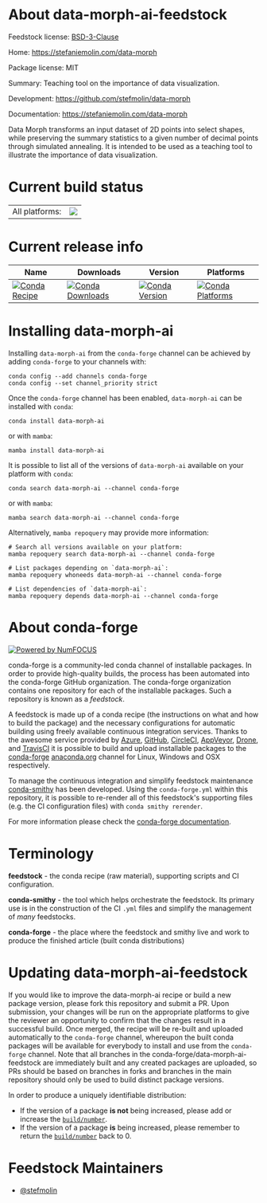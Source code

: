 About data-morph-ai-feedstock
=============================

Feedstock license: [BSD-3-Clause](https://github.com/conda-forge/data-morph-ai-feedstock/blob/main/LICENSE.txt)

Home: https://stefaniemolin.com/data-morph

Package license: MIT

Summary: Teaching tool on the importance of data visualization.

Development: https://github.com/stefmolin/data-morph

Documentation: https://stefaniemolin.com/data-morph

Data Morph transforms an input dataset of 2D points into select shapes,
while preserving the summary statistics to a given number of decimal
points through simulated annealing. It is intended to be used as a
teaching tool to illustrate the importance of data visualization.


Current build status
====================


<table><tr><td>All platforms:</td>
    <td>
      <a href="https://dev.azure.com/conda-forge/feedstock-builds/_build/latest?definitionId=19383&branchName=main">
        <img src="https://dev.azure.com/conda-forge/feedstock-builds/_apis/build/status/data-morph-ai-feedstock?branchName=main">
      </a>
    </td>
  </tr>
</table>

Current release info
====================

| Name | Downloads | Version | Platforms |
| --- | --- | --- | --- |
| [![Conda Recipe](https://img.shields.io/badge/recipe-data--morph--ai-green.svg)](https://anaconda.org/conda-forge/data-morph-ai) | [![Conda Downloads](https://img.shields.io/conda/dn/conda-forge/data-morph-ai.svg)](https://anaconda.org/conda-forge/data-morph-ai) | [![Conda Version](https://img.shields.io/conda/vn/conda-forge/data-morph-ai.svg)](https://anaconda.org/conda-forge/data-morph-ai) | [![Conda Platforms](https://img.shields.io/conda/pn/conda-forge/data-morph-ai.svg)](https://anaconda.org/conda-forge/data-morph-ai) |

Installing data-morph-ai
========================

Installing `data-morph-ai` from the `conda-forge` channel can be achieved by adding `conda-forge` to your channels with:

```
conda config --add channels conda-forge
conda config --set channel_priority strict
```

Once the `conda-forge` channel has been enabled, `data-morph-ai` can be installed with `conda`:

```
conda install data-morph-ai
```

or with `mamba`:

```
mamba install data-morph-ai
```

It is possible to list all of the versions of `data-morph-ai` available on your platform with `conda`:

```
conda search data-morph-ai --channel conda-forge
```

or with `mamba`:

```
mamba search data-morph-ai --channel conda-forge
```

Alternatively, `mamba repoquery` may provide more information:

```
# Search all versions available on your platform:
mamba repoquery search data-morph-ai --channel conda-forge

# List packages depending on `data-morph-ai`:
mamba repoquery whoneeds data-morph-ai --channel conda-forge

# List dependencies of `data-morph-ai`:
mamba repoquery depends data-morph-ai --channel conda-forge
```


About conda-forge
=================

[![Powered by
NumFOCUS](https://img.shields.io/badge/powered%20by-NumFOCUS-orange.svg?style=flat&colorA=E1523D&colorB=007D8A)](https://numfocus.org)

conda-forge is a community-led conda channel of installable packages.
In order to provide high-quality builds, the process has been automated into the
conda-forge GitHub organization. The conda-forge organization contains one repository
for each of the installable packages. Such a repository is known as a *feedstock*.

A feedstock is made up of a conda recipe (the instructions on what and how to build
the package) and the necessary configurations for automatic building using freely
available continuous integration services. Thanks to the awesome service provided by
[Azure](https://azure.microsoft.com/en-us/services/devops/), [GitHub](https://github.com/),
[CircleCI](https://circleci.com/), [AppVeyor](https://www.appveyor.com/),
[Drone](https://cloud.drone.io/welcome), and [TravisCI](https://travis-ci.com/)
it is possible to build and upload installable packages to the
[conda-forge](https://anaconda.org/conda-forge) [anaconda.org](https://anaconda.org/)
channel for Linux, Windows and OSX respectively.

To manage the continuous integration and simplify feedstock maintenance
[conda-smithy](https://github.com/conda-forge/conda-smithy) has been developed.
Using the ``conda-forge.yml`` within this repository, it is possible to re-render all of
this feedstock's supporting files (e.g. the CI configuration files) with ``conda smithy rerender``.

For more information please check the [conda-forge documentation](https://conda-forge.org/docs/).

Terminology
===========

**feedstock** - the conda recipe (raw material), supporting scripts and CI configuration.

**conda-smithy** - the tool which helps orchestrate the feedstock.
                   Its primary use is in the construction of the CI ``.yml`` files
                   and simplify the management of *many* feedstocks.

**conda-forge** - the place where the feedstock and smithy live and work to
                  produce the finished article (built conda distributions)


Updating data-morph-ai-feedstock
================================

If you would like to improve the data-morph-ai recipe or build a new
package version, please fork this repository and submit a PR. Upon submission,
your changes will be run on the appropriate platforms to give the reviewer an
opportunity to confirm that the changes result in a successful build. Once
merged, the recipe will be re-built and uploaded automatically to the
`conda-forge` channel, whereupon the built conda packages will be available for
everybody to install and use from the `conda-forge` channel.
Note that all branches in the conda-forge/data-morph-ai-feedstock are
immediately built and any created packages are uploaded, so PRs should be based
on branches in forks and branches in the main repository should only be used to
build distinct package versions.

In order to produce a uniquely identifiable distribution:
 * If the version of a package **is not** being increased, please add or increase
   the [``build/number``](https://docs.conda.io/projects/conda-build/en/latest/resources/define-metadata.html#build-number-and-string).
 * If the version of a package **is** being increased, please remember to return
   the [``build/number``](https://docs.conda.io/projects/conda-build/en/latest/resources/define-metadata.html#build-number-and-string)
   back to 0.

Feedstock Maintainers
=====================

* [@stefmolin](https://github.com/stefmolin/)

